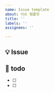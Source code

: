 ```yaml
---
name: Issue template
about: 이슈 템플릿
title: ''
labels: ''
assignees: ''

---
```


## 💡 Issue
<!--주요사항 적기-->

## 📝 todo
- [ ] <!--할 일 적기-->
- [ ] <!--할 일 적기-->